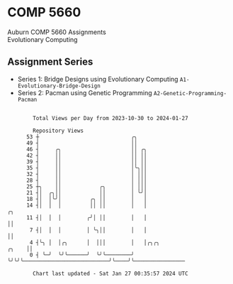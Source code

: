 # COMP 5660
Auburn COMP 5660 Assignments  
Evolutionary Computing

## Assignment Series
- Series 1: Bridge Designs using Evolutionary Computing `A1-Evolutionary-Bridge-Design`
- Series 2: Pacman using Genetic Programming `A2-Genetic-Programming-Pacman`

```

        Total Views per Day from 2023-10-30 to 2024-01-27

        Repository Views
      53 ┼                             ╭╮
      49 ┤                             ││
      46 ┤     ╭╮                      ││ ╭╮
      42 ┤     ││                      ││ ││
      39 ┤     ││                      ││ ││
      35 ┤     ││                      │╰╮││
      32 ┤     ││                      │ │││
      28 ┤     ││                      │ │││
      25 ┼╮    ││            ╭╮        │ │││
      21 ┤│  ╭╮││            ││        │ ╰╯│
      18 ┤│  │╰╯│         ╭╮ ││        │   │
      14 ┤│  │  │         ││ ││        │   │                                     ╭╮
      11 ┤│  │  │        ╭╯│ ││        │   │                                     ││
       7 ┤│  │  │        │ ╰╮││        │   │                                     ││
       4 ┤╰╮ │  │╭╮      │  │││        │   │╭╮╭╮                           ╭╮    ││
       0 ┤ ╰─╯  ╰╯╰──────╯  ╰╯╰────────╯   ╰╯╰╯╰───────────────────────────╯╰────╯╰────────────────

        Chart last updated - Sat Jan 27 00:35:57 2024 UTC
        
```
